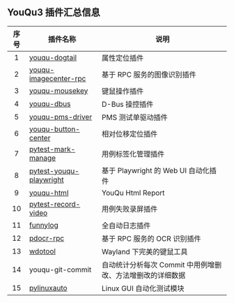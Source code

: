 
## YouQu3 插件汇总信息

| 序号 | 插件名称                                                     | 说明                                                       |
| :--: | ------------------------------------------------------------ | ---------------------------------------------------------- |
|  1   | [youqu-dogtail](https://github.com/funny-dream/youqu-dogtail) | 属性定位插件                                               |
|  2   | [youqu-imagecenter-rpc](https://github.com/funny-dream/youqu-imagecenter-rpc) | 基于 RPC 服务的图像识别插件                                |
|  3   | [youqu-mousekey](https://github.com/funny-dream/youqu-mousekey) | 键鼠操作插件                                               |
|  4   | [youqu-dbus](https://github.com/funny-dream/youqu-dbus)      | D-Bus 操控插件                                             |
|  5   | [youqu-pms-driver](https://github.com/funny-dream/youqu-pms-driver) | PMS 测试单驱动插件                                         |
|  6   | [youqu-button-center](https://github.com/funny-dream/youqu-button-center) | 相对位移定位插件                                           |
|  7   | [pytest-mark-manage](https://github.com/funny-dream/pytest-mark-manage) | 用例标签化管理插件                                         |
|  8   | [pytest-youqu-playwright](https://github.com/funny-dream/pytest-youqu-playwright) | 基于 Playwright 的 Web UI 自动化插件                       |
|  9   | [youqu-html](https://github.com/funny-dream/youqu-html)      | YouQu Html Report                                          |
|  10  | [pytest-record-video](https://github.com/funny-dream/pytest-record-video) | 用例失败录屏插件                                           |
|  11  | [funnylog](https://linuxdeepin.github.io/funnylog/)          | 全自动日志插件                                             |
|  12  | [pdocr-rpc](https://linuxdeepin.github.io/pdocr-rpc/)        | 基于 RPC 服务的 OCR 识别插件                               |
|  13  | [wdotool](https://github.com/funny-dream/wdotool)            | Wayland 下完美的键鼠工具                                   |
|  14  | youqu-git-commit                                             | 自动统计分析每次 Commit 中用例增删改、方法增删改的详细数据 |
|  15  | [pylinuxauto](https://github.com/funny-dream/pylinuxauto)    | Linux GUI 自动化测试模块                                   |

